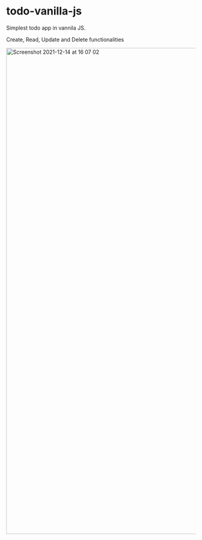# todo-vanilla-js
Simplest todo app in vannila JS.


Create, Read, Update and Delete functionalities 

<img width="1289" alt="Screenshot 2021-12-14 at 16 07 02" src="https://user-images.githubusercontent.com/19806327/146024340-fdd1ba27-d1a3-41a5-9b5b-80bf7dabd44e.png">
